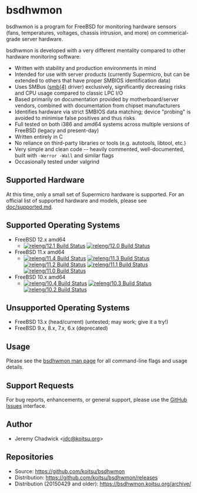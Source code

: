 # bsdhwmon

bsdhwmon is a program for FreeBSD for monitoring hardware sensors (fans, temperatures, voltages, chassis intrusion, and more) on commerical-grade server hardware.

bsdhwmon is developed with a very different mentality compared to other hardware monitoring software:

* Written with stability and production environments in mind
* Intended for use with server products (currently Supermicro, but can be extended to others that have proper SMBIOS identification data)
* Uses SMBus ([smb(4)](https://www.freebsd.org/cgi/man.cgi?query=smb&apropos=0&sektion=0&manpath=FreeBSD+11.1-stable&arch=default&format=html) driver) exclusively, significantly decreasing risks and CPU usage compared to classic LPC I/O
* Based primarily on documentation provided by motherboard/server vendors, combined with documentation from chipset manufacturers
* Identifies hardware via strict SMBIOS data matching; device "probing" is avoided to minimise false positives and thus risks
* Full tested on both i386 and amd64 systems across multiple versions of FreeBSD (legacy and present-day)
* Written entirely in C
* No reliance on third-party libraries or tools (e.g. autotools, libtool, etc.)
* Very simple and clean code -- heavily commented, well-documented, built with <code>-Werror -Wall</code> and similar flags
* Occasionally tested under valgrind

## Supported Hardware
At this time, only a small set of Supermicro hardware is supported.  For an official list of supported hardware and models, please see [doc/supported.md](/doc/supported.md).

## Supported Operating Systems
* FreeBSD 12.x amd64
  * [![releng/12.1 Build Status](https://api.cirrus-ci.com/github/koitsu/bsdhwmon.svg?task=releng_12_1)](https://cirrus-ci.com/github/koitsu/bsdhwmon)
  [![releng/12.0 Build Status](https://api.cirrus-ci.com/github/koitsu/bsdhwmon.svg?task=releng_12_0)](https://cirrus-ci.com/github/koitsu/bsdhwmon)
* FreeBSD 11.x amd64
  * [![releng/11.4 Build Status](https://api.cirrus-ci.com/github/koitsu/bsdhwmon.svg?task=releng_11_4)](https://cirrus-ci.com/github/koitsu/bsdhwmon)
  [![releng/11.3 Build Status](https://api.cirrus-ci.com/github/koitsu/bsdhwmon.svg?task=releng_11_3)](https://cirrus-ci.com/github/koitsu/bsdhwmon)
  [![releng/11.2 Build Status](https://api.cirrus-ci.com/github/koitsu/bsdhwmon.svg?task=releng_11_2)](https://cirrus-ci.com/github/koitsu/bsdhwmon)
  [![releng/11.1 Build Status](https://api.cirrus-ci.com/github/koitsu/bsdhwmon.svg?task=releng_11_1)](https://cirrus-ci.com/github/koitsu/bsdhwmon)
  [![releng/11.0 Build Status](https://api.cirrus-ci.com/github/koitsu/bsdhwmon.svg?task=releng_11_0)](https://cirrus-ci.com/github/koitsu/bsdhwmon)
* FreeBSD 10.x amd64
  * [![releng/10.4 Build Status](https://api.cirrus-ci.com/github/koitsu/bsdhwmon.svg?task=releng_10_4)](https://cirrus-ci.com/github/koitsu/bsdhwmon)
  [![releng/10.3 Build Status](https://api.cirrus-ci.com/github/koitsu/bsdhwmon.svg?task=releng_10_3)](https://cirrus-ci.com/github/koitsu/bsdhwmon)
  [![releng/10.2 Build Status](https://api.cirrus-ci.com/github/koitsu/bsdhwmon.svg?task=releng_10_2)](https://cirrus-ci.com/github/koitsu/bsdhwmon)

## Unsupported Operating Systems
* FreeBSD 13.x (head/current) (untested; may work; give it a try!)
* FreeBSD 9.x, 8.x, 7.x, 6.x (deprecated)

## Usage
Please see the [bsdhwmon man page](/bsdhwmon.8.txt) for all command-line flags and usage details.

## Support Requests
For bug reports, enhancements, or general support, please use the [GitHub Issues](https://github.com/koitsu/bsdhwmon/issues) interface.

## Author
* Jeremy Chadwick &lt;jdc@koitsu.org&gt;

## Repositories
* Source: https://github.com/koitsu/bsdhwmon
* Distribution: https://github.com/koitsu/bsdhwmon/releases
* Distribution (20150429 and older): https://bsdhwmon.koitsu.org/archive/

